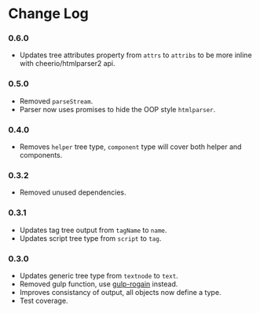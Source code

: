 # Change Log

### 0.6.0

- Updates tree attributes property from `attrs` to `attribs` to be more inline with cheerio/htmlparser2 api.
 
### 0.5.0 

- Removed `parseStream`.
- Parser now uses promises to hide the OOP style `htmlparser`.

### 0.4.0

- Removes `helper` tree type, `component` type will cover both helper and components.

### 0.3.2

- Removed unused dependencies.

### 0.3.1

- Updates tag tree output from `tagName` to `name`.
- Updates script tree type from `script` to `tag`.

### 0.3.0

- Updates generic tree type from `textnode` to `text`.
- Removed gulp function, use [gulp-rogain](https://github.com/krambuhl/gulp-rogain) instead.
- Improves consistancy of output, all objects now define a type.
- Test coverage.